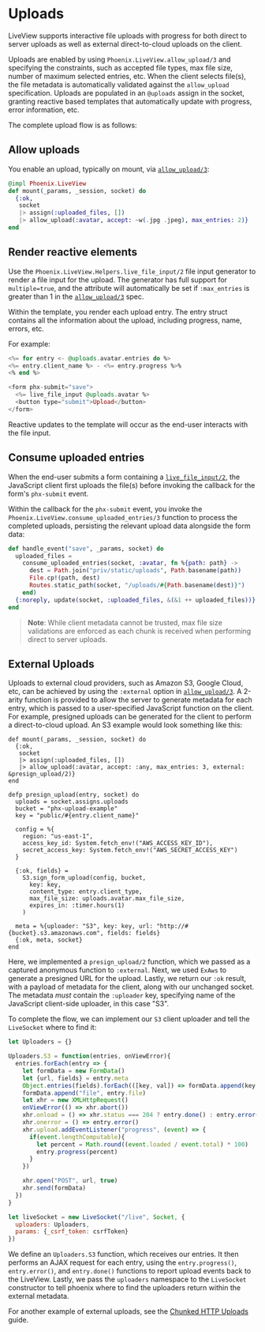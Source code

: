 # Uploads

LiveView supports interactive file uploads with progress for
both direct to server uploads as well as external
direct-to-cloud uploads on the client.

Uploads are enabled by using `Phoenix.LiveView.allow_upload/3`
and specifying the constraints, such as accepted file types,
max file size, number of maximum selected entries, etc.
When the client selects file(s), the file metadata is
automatically validated against the `allow_upload`
specification. Uploads are populated in an `@uploads` assign
in the socket, granting reactive based templates that
automatically update with progress, error information, etc.

The complete upload flow is as follows:

## Allow uploads

You enable an upload, typically on mount, via
[`allow_upload/3`](`Phoenix.LiveView.allow_upload/3`):

```elixir
@impl Phoenix.LiveView
def mount(_params, _session, socket) do
  {:ok,
   socket
   |> assign(:uploaded_files, [])
   |> allow_upload(:avatar, accept: ~w(.jpg .jpeg), max_entries: 2)}
end
```

## Render reactive elements

Use the `Phoenix.LiveView.Helpers.live_file_input/2` file
input generator to render a file input for the upload.
The generator has full support for `multiple=true`, and the
attribute will automatically be set if `:max_entries` is
greater than 1 in the [`allow_upload/3`](`Phoenix.LiveView.allow_upload/3`) spec.

Within the template, you render each upload entry. The entry
struct contains all the information about the upload,
including progress, name, errors, etc.

For example:

```elixir
<%= for entry <- @uploads.avatar.entries do %>
<%= entry.client_name %> - <%= entry.progress %>%
<% end %>

<form phx-submit="save">
  <%= live_file_input @uploads.avatar %>
  <button type="submit">Upload</button>
</form>
```

Reactive updates to the template will occur as the end-user
interacts with the file input.

## Consume uploaded entries

When the end-user submits a form containing a
[`live_file_input/2`](`Phoenix.LiveView.Helpers.live_file_input/2`),
the JavaScript client first uploads the file(s) before
invoking the callback for the form's `phx-submit` event.

Within the callback for the `phx-submit` event, you invoke
the `Phoenix.LiveView.consume_uploaded_entries/3` function
to process the completed uploads, persisting the relevant
upload data alongside the form data:

```elixir
def handle_event("save", _params, socket) do
  uploaded_files =
    consume_uploaded_entries(socket, :avatar, fn %{path: path} ->
      dest = Path.join("priv/static/uploads", Path.basename(path))
      File.cp!(path, dest)
      Routes.static_path(socket, "/uploads/#{Path.basename(dest)}")
    end)
  {:noreply, update(socket, :uploaded_files, &(&1 ++ uploaded_files))}
end
```

> **Note**: While client metadata cannot be trusted, max file
> size validations are enforced as each chunk is received
> when performing direct to server uploads.


## External Uploads

Uploads to external cloud providers, such as Amazon S3, Google Cloud, etc, can
be achieved by using the `:external` option in [`allow_upload/3`](`Phoenix.LiveView.allow_upload/3`). A 2-arity function
is provided to allow the server to generate metadata for each entry, which is
passed to a user-specified JavaScript function on the client. For example,
presigned uploads can be generated for the client to perform a direct-to-cloud
upload. An S3 example would look something like this:

    def mount(_params, _session, socket) do
      {:ok,
       socket
       |> assign(:uploaded_files, [])
       |> allow_upload(:avatar, accept: :any, max_entries: 3, external: &presign_upload/2)}
    end

    defp presign_upload(entry, socket) do
      uploads = socket.assigns.uploads
      bucket = "phx-upload-example"
      key = "public/#{entry.client_name}"

      config = %{
        region: "us-east-1",
        access_key_id: System.fetch_env!("AWS_ACCESS_KEY_ID"),
        secret_access_key: System.fetch_env!("AWS_SECRET_ACCESS_KEY")
      }

      {:ok, fields} =
        S3.sign_form_upload(config, bucket,
          key: key,
          content_type: entry.client_type,
          max_file_size: uploads.avatar.max_file_size,
          expires_in: :timer.hours(1)
        )

      meta = %{uploader: "S3", key: key, url: "http://#{bucket}.s3.amazonaws.com", fields: fields}
      {:ok, meta, socket}
    end

Here, we implemented a `presign_upload/2` function, which we passed as a captured anonymous
function to `:external`. Next, we used `ExAws` to generate a presigned URL for the
upload. Lastly, we return our `:ok` result, with a payload of metadata for the client,
along with our unchanged socket. The metadata *must* contain the `:uploader` key,
specifying name of the JavaScript client-side uploader, in this case "S3".

To complete the flow, we can implement our `S3` client uploader and tell the
`LiveSocket` where to find it:

```js
let Uploaders = {}

Uploaders.S3 = function(entries, onViewError){
  entries.forEach(entry => {
    let formData = new FormData()
    let {url, fields} = entry.meta
    Object.entries(fields).forEach(([key, val]) => formData.append(key, val))
    formData.append("file", entry.file)
    let xhr = new XMLHttpRequest()
    onViewError(() => xhr.abort())
    xhr.onload = () => xhr.status === 204 ? entry.done() : entry.error()
    xhr.onerror = () => entry.error()
    xhr.upload.addEventListener("progress", (event) => {
      if(event.lengthComputable){
        let percent = Math.round((event.loaded / event.total) * 100)
        entry.progress(percent)
      }
    })

    xhr.open("POST", url, true)
    xhr.send(formData)
  })
}

let liveSocket = new LiveSocket("/live", Socket, {
  uploaders: Uploaders,
  params: {_csrf_token: csrfToken}
})
```

We define an `Uploaders.S3` function, which receives our entries. It then
performs an AJAX request for each entry, using the `entry.progress()`,
`entry.error()`, and `entry.done()` functions to report upload events
back to the LiveView. Lastly, we pass the `uploaders` namespace to the
`LiveSocket` constructor to tell phoenix where to find the uploaders
return within the external metadata.

For another example of external uploads, see the [Chunked HTTP Uploads](chunked-http-uploads.md) guide.